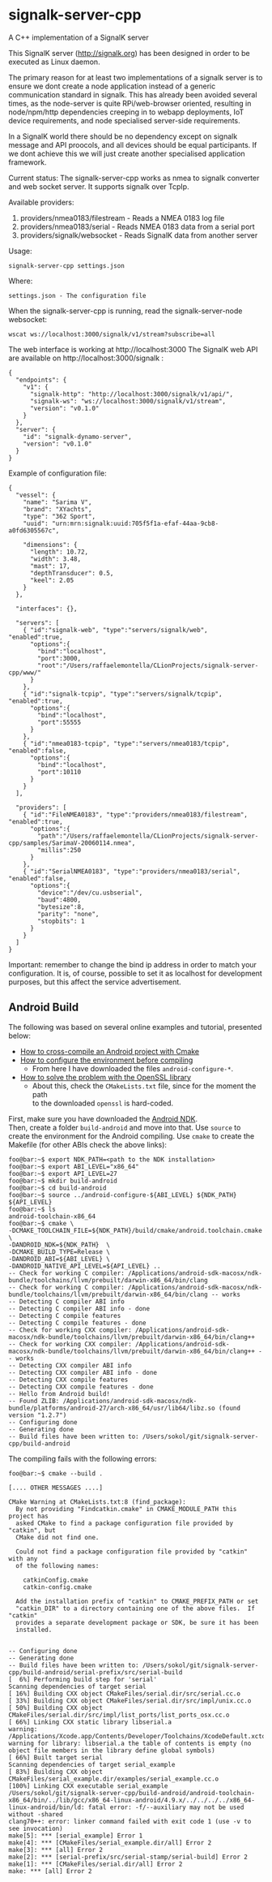 # signalk-server-cpp
A C++ implementation of a SignalK server

This SignalK server (http://signalk.org) has been designed in order to be executed as Linux daemon.

The primary reason for at least two implementations of a signalk server is to ensure we dont create a node application instead of a generic communication standard in signalk. This has already been avoided several times, as the node-server is quite RPi/web-browser oriented, resulting in node/npm/http dependencies creeping in to webapp deployments, IoT device requirements, and node specialised server-side requirements.

In a SignalK world there should be no dependency except on signalk message and API proocols, and all devices should be equal participants. If we dont achieve this we will just create another specialised application framework.

Current status:
The signalk-server-cpp works as nmea to signalk converter and web socket server.
It supports signalk over TcpIp.

Available providers:
1. providers/nmea0183/filestream - Reads a NMEA 0183 log file
2. providers/nmea0183/serial - Reads NMEA 0183 data from a serial port
3. providers/signalk/websocket - Reads SignalK data from another server

Usage:

    signalk-server-cpp settings.json

Where:

    settings.json - The configuration file


When the signalk-server-cpp is running, read the signalk-server-node websocket:

    wscat ws://localhost:3000/signalk/v1/stream?subscribe=all

The web interface is working at http://localhost:3000
The SignalK web API are available on http://localhost:3000/signalk :

    {
      "endpoints": {
        "v1": {
          "signalk-http": "http://localhost:3000/signalk/v1/api/",
          "signalk-ws": "ws://localhost:3000/signalk/v1/stream",
          "version": "v0.1.0"
        }
      },
      "server": {
        "id": "signalk-dynamo-server",
        "version": "v0.1.0"
      }
    }

Example of configuration file:

    {
      "vessel": {
        "name": "Sarima V",
        "brand": "XYachts",
        "type": "362 Sport",
        "uuid": "urn:mrn:signalk:uuid:705f5f1a-efaf-44aa-9cb8-a0fd6305567c",

        "dimensions": {
          "length": 10.72,
          "width": 3.48,
          "mast": 17,
          "depthTransducer": 0.5,
          "keel": 2.05
        }
      },

      "interfaces": {},

      "servers": [
        { "id":"signalk-web", "type":"servers/signalk/web", "enabled":true,
          "options":{
            "bind":"localhost",
            "port":3000,
            "root":"/Users/raffaelemontella/CLionProjects/signalk-server-cpp/www/"
          }
        },
        { "id":"signalk-tcpip", "type":"servers/signalk/tcpip", "enabled":true,
          "options":{
            "bind":"localhost",
            "port":55555
          }
        },
        { "id":"nmea0183-tcpip", "type":"servers/nmea0183/tcpip", "enabled":false,
          "options":{
            "bind":"localhost",
            "port":10110
          }
        }
      ],

      "providers": [
        { "id":"FileNMEA0183", "type":"providers/nmea0183/filestream", "enabled":true,
          "options":{
            "path":"/Users/raffaelemontella/CLionProjects/signalk-server-cpp/samples/SarimaV-20060114.nmea",
            "millis":250
          }
        },
        { "id":"SerialNMEA0183", "type":"providers/nmea0183/serial", "enabled":false,
          "options":{
            "device":"/dev/cu.usbserial",
            "baud":4800,
            "bytesize":8,
            "parity": "none",
            "stopbits": 1
          }
        }
      ]
    }

Important: remember to change the bind ip address in order to match your configuration.
It is, of course, possible to set it as localhost for development purposes, but this affect the service advertisement.


Android Build
-------------
The following was based on several online examples and tutorial, presented below:  
* [How to cross-compile an Android project with Cmake](https://github.com/taka-no-me/android-cmake)
* [How to configure the environment before compiling](https://github.com/libuv/libuv)
  - From here I have downloaded the files `android-configure-*`.
* [How to solve the problem with the OpenSSL library](https://scottyab.com/2017/05/how-to-build-and-integrate-openssl-into-your-android-ndk-project/)
  - About this, check the `CMakeLists.txt` file, since for the moment the path  
  to the downloaded `openssl` is hard-coded.

First, make sure you have downloaded the [Android NDK](https://developer.android.com/ndk/).  
Then, create a folder `build-android` and move into that. Use `source` to create the environment for the Android compiling. Use `cmake` to create the Makefile (for other ABIs check the above links):
```console
foo@bar:~$ export NDK_PATH=<path to the NDK installation>
foo@bar:~$ export ABI_LEVEL="x86_64"
foo@bar:~$ export API_LEVEL=27
foo@bar:~$ mkdir build-android
foo@bar:~$ cd build-android
foo@bar:~$ source ../android-configure-${ABI_LEVEL} ${NDK_PATH} ${API_LEVEL}
foo@bar:~$ ls
android-toolchain-x86_64
foo@bar:~$ cmake \
-DCMAKE_TOOLCHAIN_FILE=${NDK_PATH}/build/cmake/android.toolchain.cmake \
-DANDROID_NDK=${NDK_PATH}  \
-DCMAKE_BUILD_TYPE=Release \
-DANDROID_ABI=${ABI_LEVEL} \
-DANDROID_NATIVE_API_LEVEL=${API_LEVEL} ..
-- Check for working C compiler: /Applications/android-sdk-macosx/ndk-bundle/toolchains/llvm/prebuilt/darwin-x86_64/bin/clang
-- Check for working C compiler: /Applications/android-sdk-macosx/ndk-bundle/toolchains/llvm/prebuilt/darwin-x86_64/bin/clang -- works
-- Detecting C compiler ABI info
-- Detecting C compiler ABI info - done
-- Detecting C compile features
-- Detecting C compile features - done
-- Check for working CXX compiler: /Applications/android-sdk-macosx/ndk-bundle/toolchains/llvm/prebuilt/darwin-x86_64/bin/clang++
-- Check for working CXX compiler: /Applications/android-sdk-macosx/ndk-bundle/toolchains/llvm/prebuilt/darwin-x86_64/bin/clang++ -- works
-- Detecting CXX compiler ABI info
-- Detecting CXX compiler ABI info - done
-- Detecting CXX compile features
-- Detecting CXX compile features - done
-- Hello from Android build!
-- Found ZLIB: /Applications/android-sdk-macosx/ndk-bundle/platforms/android-27/arch-x86_64/usr/lib64/libz.so (found version "1.2.7")
-- Configuring done
-- Generating done
-- Build files have been written to: /Users/sokol/git/signalk-server-cpp/build-android
```

The compiling fails with the following errors:
```console
foo@bar:~$ cmake --build .

[.... OTHER MESSAGES ....]

CMake Warning at CMakeLists.txt:8 (find_package):
  By not providing "Findcatkin.cmake" in CMAKE_MODULE_PATH this project has
  asked CMake to find a package configuration file provided by "catkin", but
  CMake did not find one.

  Could not find a package configuration file provided by "catkin" with any
  of the following names:

    catkinConfig.cmake
    catkin-config.cmake

  Add the installation prefix of "catkin" to CMAKE_PREFIX_PATH or set
  "catkin_DIR" to a directory containing one of the above files.  If "catkin"
  provides a separate development package or SDK, be sure it has been
  installed.


-- Configuring done
-- Generating done
-- Build files have been written to: /Users/sokol/git/signalk-server-cpp/build-android/serial-prefix/src/serial-build
[  6%] Performing build step for 'serial'
Scanning dependencies of target serial
[ 16%] Building CXX object CMakeFiles/serial.dir/src/serial.cc.o
[ 33%] Building CXX object CMakeFiles/serial.dir/src/impl/unix.cc.o
[ 50%] Building CXX object CMakeFiles/serial.dir/src/impl/list_ports/list_ports_osx.cc.o
[ 66%] Linking CXX static library libserial.a
warning: /Applications/Xcode.app/Contents/Developer/Toolchains/XcodeDefault.xctoolchain/usr/bin/ranlib: warning for library: libserial.a the table of contents is empty (no object file members in the library define global symbols)
[ 66%] Built target serial
Scanning dependencies of target serial_example
[ 83%] Building CXX object CMakeFiles/serial_example.dir/examples/serial_example.cc.o
[100%] Linking CXX executable serial_example
/Users/sokol/git/signalk-server-cpp/build-android/android-toolchain-x86_64/bin/../lib/gcc/x86_64-linux-android/4.9.x/../../../../x86_64-linux-android/bin/ld: fatal error: -f/--auxiliary may not be used without -shared
clang70++: error: linker command failed with exit code 1 (use -v to see invocation)
make[5]: *** [serial_example] Error 1
make[4]: *** [CMakeFiles/serial_example.dir/all] Error 2
make[3]: *** [all] Error 2
make[2]: *** [serial-prefix/src/serial-stamp/serial-build] Error 2
make[1]: *** [CMakeFiles/serial.dir/all] Error 2
make: *** [all] Error 2
```
